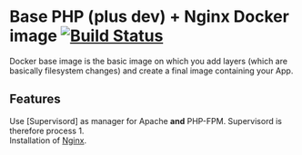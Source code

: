 # Base PHP (plus dev) + Nginx Docker image [![Build Status](https://travis-ci.com/ems-project/docker-php-nginx.svg?branch=7.2-dev)](https://travis-ci.com/ems-project/docker-php-nginx)

Docker base image is the basic image on which you add layers (which are basically filesystem changes) and create a final image containing your App.  

## Features

Use [Supervisord] as manager for Apache **and** PHP-FPM.  Supervisord is therefore process 1.  
Installation of [Nginx](https://pkgs.alpinelinux.org/package/v3.11/main/x86_64/nginx).  
